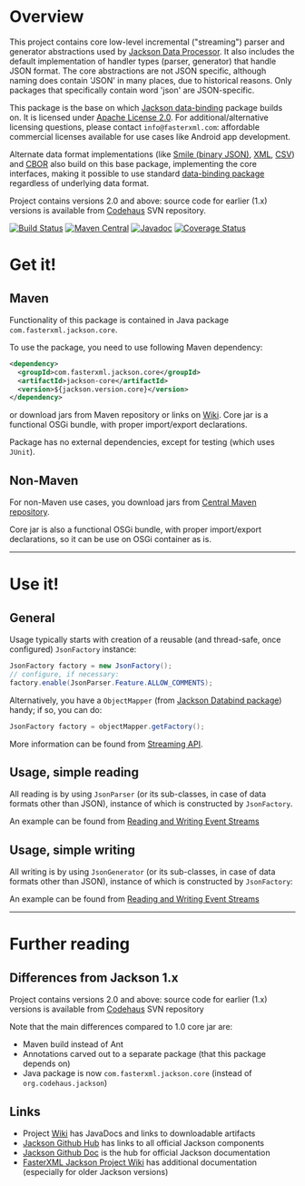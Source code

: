 # Overview

This project contains core low-level incremental ("streaming") parser and generator abstractions used by
[Jackson Data Processor](http://wiki.fasterxml.com/JacksonHome).
It also includes the default implementation of handler types (parser, generator) that handle JSON format.
The core abstractions are not JSON specific, although naming does contain 'JSON' in many places, due to historical reasons. Only packages that specifically contain word 'json' are JSON-specific.

This package is the base on which [Jackson data-binding](https://github.com/FasterXML/jackson-databind) package builds on.
It is licensed under [Apache License 2.0](http://www.apache.org/licenses/LICENSE-2.0).
For additional/alternative licensing questions, please contact `info@fasterxml.com`: affordable commercial licenses available for use cases like Android app development.

Alternate data format implementations (like
[Smile (binary JSON)](https://github.com/FasterXML/jackson-dataformat-smile),
[XML](https://github.com/FasterXML/jackson-dataformat-xml),
[CSV](https://github.com/FasterXML/jackson-dataformat-csv))
and [CBOR](https://github.com/FasterXML/jackson-dataformat-cbor)
also build on this base package, implementing the core interfaces,
making it possible to use standard [data-binding package](https://github.com/FasterXML/jackson-databind) regardless of underlying data format.

Project contains versions 2.0 and above: source code for earlier (1.x) versions is available from [Codehaus](http://jackson.codehaus.org) SVN repository.

[![Build Status](https://travis-ci.org/FasterXML/jackson-core.svg?branch=master)](https://travis-ci.org/FasterXML/jackson-core) [![Maven Central](https://maven-badges.herokuapp.com/maven-central/com.fasterxml.jackson.core/jackson-core/badge.svg)](https://maven-badges.herokuapp.com/maven-central/com.fasterxml.jackson.core/jackson-core)
[![Javadoc](https://javadoc.io/badge/com.fasterxml.jackson.core/jackson-core.svg)](http://www.javadoc.io/doc/com.fasterxml.jackson.core/jackson-core)
[![Coverage Status](https://coveralls.io/repos/github/FasterXML/jackson-core/badge.svg?branch=master)](https://coveralls.io/github/FasterXML/jackson-core?branch=master)

# Get it!

## Maven

Functionality of this package is contained in 
Java package `com.fasterxml.jackson.core`.

To use the package, you need to use following Maven dependency:

```xml
<dependency>
  <groupId>com.fasterxml.jackson.core</groupId>
  <artifactId>jackson-core</artifactId>
  <version>${jackson.version.core}</version>
</dependency>
```

or download jars from Maven repository or links on [Wiki](../../wiki).
Core jar is a functional OSGi bundle, with proper import/export declarations.

Package has no external dependencies, except for testing (which uses `JUnit`).

## Non-Maven

For non-Maven use cases, you download jars from [Central Maven repository](http://repo1.maven.org/maven2/com/fasterxml/jackson/core/jackson-core/).

Core jar is also a functional OSGi bundle, with proper import/export declarations, so it can be use on OSGi container as is.

-----
# Use it!

## General

Usage typically starts with creation of a reusable (and thread-safe, once configured) `JsonFactory` instance:

```java
JsonFactory factory = new JsonFactory();
// configure, if necessary:
factory.enable(JsonParser.Feature.ALLOW_COMMENTS);
```

Alternatively, you have a `ObjectMapper` (from [Jackson Databind package](https://github.com/FasterXML/jackson-databind)) handy; if so, you can do:

```java
JsonFactory factory = objectMapper.getFactory();
```

More information can be found from [Streaming API](../../jackson-docs/wiki/JacksonStreamingApi).

## Usage, simple reading

All reading is by using `JsonParser` (or its sub-classes, in case of data formats other than JSON),
instance of which is constructed by `JsonFactory`.

An example can be found from [Reading and Writing Event Streams](http://www.cowtowncoder.com/blog/archives/2009/01/entry_132.html)

## Usage, simple writing

All writing is by using `JsonGenerator` (or its sub-classes, in case of data formats other than JSON),
instance of which is constructed by `JsonFactory`:

An example can be found from [Reading and Writing Event Streams](http://www.cowtowncoder.com/blog/archives/2009/01/entry_132.html)

-----

# Further reading

## Differences from Jackson 1.x

Project contains versions 2.0 and above: source code for earlier (1.x) versions is available from [Codehaus](http://jackson.codehaus.org) SVN repository

Note that the main differences compared to 1.0 core jar are:

* Maven build instead of Ant
* Annotations carved out to a separate package (that this package depends on)
* Java package is now `com.fasterxml.jackson.core` (instead of `org.codehaus.jackson`)

## Links

* Project  [Wiki](../../wiki) has JavaDocs and links to downloadable artifacts
* [Jackson Github Hub](https://github.com/FasterXML/jackson) has links to all official Jackson components
* [Jackson Github Doc](https://github.com/FasterXML/jackson-docs) is the hub for official Jackson documentation
* [FasterXML Jackson Project Wiki](http://wiki.fasterxml.com/JacksonHome) has additional documentation (especially for older Jackson versions)


